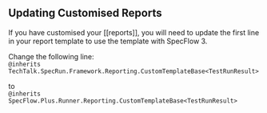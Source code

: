 ## Updating Customised Reports
If you have customised your [[reports]], you will need to update the first line in your report template to use the template with SpecFlow 3.

Change the following line:  
`@inherits TechTalk.SpecRun.Framework.Reporting.CustomTemplateBase<TestRunResult>`

to  
`@inherits SpecFlow.Plus.Runner.Reporting.CustomTemplateBase<TestRunResult>`

